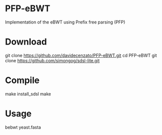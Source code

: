 # PFP-eBWT
Implementation of the eBWT using Prefix free parsing (PFP)

# Download
git clone https://github.com/davidecenzato/PFP-eBWT.git
cd PFP-eBWT
git clone https://github.com/simongog/sdsl-lite.git

# Compile
make install_sdsl
make 

# Usage
bebwt yeast.fasta
